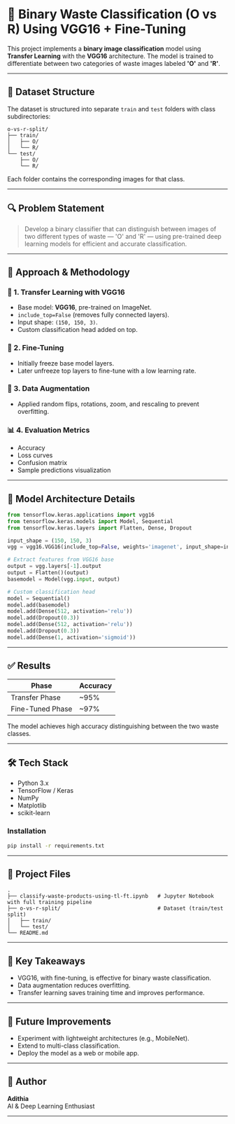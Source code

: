 
# 🧠 Binary Waste Classification (O vs R) Using VGG16 + Fine-Tuning

This project implements a **binary image classification** model using **Transfer Learning** with the **VGG16** architecture. The model is trained to differentiate between two categories of waste images labeled **'O'** and **'R'**.

---

## 📂 Dataset Structure

The dataset is structured into separate `train` and `test` folders with class subdirectories:

```
o-vs-r-split/
├── train/
│   ├── O/
│   └── R/
└── test/
    ├── O/
    └── R/
```

Each folder contains the corresponding images for that class.

---

## 🔍 Problem Statement

> Develop a binary classifier that can distinguish between images of two different types of waste — 'O' and 'R' — using pre-trained deep learning models for efficient and accurate classification.

---

## 🧪 Approach & Methodology

### 🔄 1. **Transfer Learning with VGG16**

- Base model: **VGG16**, pre-trained on ImageNet.
- `include_top=False` (removes fully connected layers).
- Input shape: `(150, 150, 3)`.
- Custom classification head added on top.

### 🔧 2. **Fine-Tuning**

- Initially freeze base model layers.
- Later unfreeze top layers to fine-tune with a low learning rate.

### 🔢 3. **Data Augmentation**

- Applied random flips, rotations, zoom, and rescaling to prevent overfitting.

### 📊 4. **Evaluation Metrics**

- Accuracy
- Loss curves
- Confusion matrix
- Sample predictions visualization

---

## 🧠 Model Architecture Details

```python
from tensorflow.keras.applications import vgg16
from tensorflow.keras.models import Model, Sequential
from tensorflow.keras.layers import Flatten, Dense, Dropout

input_shape = (150, 150, 3)
vgg = vgg16.VGG16(include_top=False, weights='imagenet', input_shape=input_shape)

# Extract features from VGG16 base
output = vgg.layers[-1].output
output = Flatten()(output)
basemodel = Model(vgg.input, output)

# Custom classification head
model = Sequential()
model.add(basemodel)
model.add(Dense(512, activation='relu'))
model.add(Dropout(0.3))
model.add(Dense(512, activation='relu'))
model.add(Dropout(0.3))
model.add(Dense(1, activation='sigmoid'))
```

---

## ✅ Results

| Phase           | Accuracy |
|-----------------|----------|
| Transfer Phase  | ~95%     |
| Fine-Tuned Phase| ~97%     |

The model achieves high accuracy distinguishing between the two waste classes.

---

## 🛠 Tech Stack

- Python 3.x  
- TensorFlow / Keras  
- NumPy  
- Matplotlib  
- scikit-learn  

### Installation

```bash
pip install -r requirements.txt
```

---

## 📁 Project Files

```
.
├── classify-waste-products-using-tl-ft.ipynb   # Jupyter Notebook with full training pipeline
├── o-vs-r-split/                               # Dataset (train/test split)
│   ├── train/
│   └── test/
└── README.md
```

---

## 📌 Key Takeaways

- VGG16, with fine-tuning, is effective for binary waste classification.
- Data augmentation reduces overfitting.
- Transfer learning saves training time and improves performance.

---

## 🚀 Future Improvements

- Experiment with lightweight architectures (e.g., MobileNet).
- Extend to multi-class classification.
- Deploy the model as a web or mobile app.

---

## 👤 Author

**Adithia**  
AI & Deep Learning Enthusiast  

---
